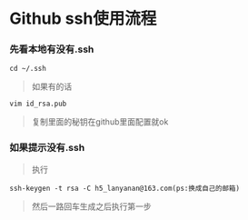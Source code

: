 # Github ssh使用流程

### 先看本地有没有.ssh
	cd ~/.ssh

> 如果有的话

	vim id_rsa.pub

> 复制里面的秘钥在github里面配置就ok

### 如果提示没有.ssh
> 执行

   	ssh-keygen -t rsa -C h5_lanyanan@163.com(ps:换成自己的邮箱)

> 然后一路回车生成之后执行第一步